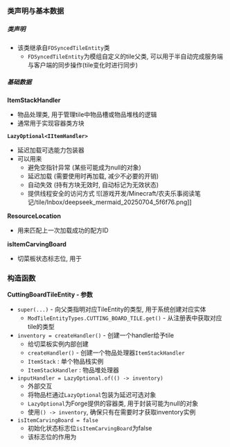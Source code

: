 ### 类声明与基本数据

##### 类声明
- 该类继承自`FDSyncedTileEntity`类
	- `FDSyncedTileEntity`为模组自定义的tile父类, 可以用于半自动完成服务端与客户端的同步操作(tile变化时进行同步)

##### 基础数据

**ItemStackHandler**
- 物品处理类, 用于管理tile中物品槽或物品堆栈的逻辑
- 通常用于实现容器类方块

**`LazyOptional<IItemHandler>`**
- 延迟加载可选能力包装器
- 可以用来
	- 避免空指针异常 (某些可能成为null的对象)
	- 延迟加载 (需要使用时再加载, 减少不必要的开销)
	- 自动失效 (持有方块无效时, 自动标记为无效状态)
	- 提供线程安全的访问方式
![[游戏开发/Minecraft/农夫乐事阅读笔记/tile/Inbox/deepseek_mermaid_20250704_5f6f76.png]]

**ResourceLocation**
- 用来匹配上一次加载成功的配方ID

**isItemCarvingBoard**
- 切菜板状态标志位, 用于

### 构造函数

**CuttingBoardTileEntity - 参数**
- `super(...)` - 向父类指明对应TileEntity的类型, 用于系统创建对应实体
	- `ModTileEntityTypes.CUTTING_BOARD_TILE.get()` - 从注册表中获取对应tile的类型
- `inventory = createHandler()` - 创建一个handler给予tile
	- 给切菜板实例内部创建
	- `createHandler()` - 创建一个物品处理器`ItemStackHandler`
	- `ItemStack` : 单个物品栈实例
	- `ItemStackHandler` : 物品堆处理器
- `inputHandler = LazyOptional.of(() -> inventory)`
	- 外部交互
	- 将物品栏通过`LazyOptional`包装为延迟可选对象
	- `LazyOptional`为Forge提供的容器类, 用于封装可能为null的对象
	- 使用`() -> inventory`, 确保只有在需要时才获取inventory实例
- `isItemCarvingBoard = false`
	- 初始化状态标志位`isItemCarvingBoard`为false
	- 该标志位的作用为






